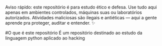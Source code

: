 Aviso rápido: este repositório é para estudo ético e defesa. Use tudo aqui apenas em ambientes controlados, máquinas suas ou laboratórios autorizados. Atividades maliciosas são ilegais e antiéticas — aqui a gente aprende pra proteger, auditar e entender. ✨

#O que é este repositório
É um repositório destinado ao estudo da linguagem python aplicado ao hacking 
